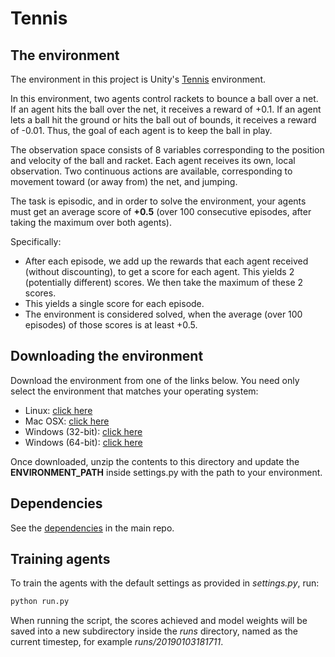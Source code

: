 # Tennis

## The environment

The environment in this project is Unity's [Tennis](https://github.com/Unity-Technologies/ml-agents/blob/master/docs/Learning-Environment-Examples.md#tennis) environment.

In this environment, two agents control rackets to bounce a ball over a net. If an agent hits the ball over the net, it receives a reward of +0.1. If an agent lets a ball hit the ground or hits the ball out of bounds, it receives a reward of -0.01. Thus, the goal of each agent is to keep the ball in play.

The observation space consists of 8 variables corresponding to the position and velocity of the ball and racket. Each agent receives its own, local observation. Two continuous actions are available, corresponding to movement toward (or away from) the net, and jumping.

The task is episodic, and in order to solve the environment, your agents must get an average score of **+0.5** (over 100 consecutive episodes, after taking the maximum over both agents). 

Specifically:

- After each episode, we add up the rewards that each agent received (without discounting), to get a score for each agent. This yields 2 (potentially different) scores. We then take the maximum of these 2 scores.
- This yields a single score for each episode.
- The environment is considered solved, when the average (over 100 episodes) of those scores is at least +0.5.



## Downloading the environment

Download the environment from one of the links below.  You need only select the environment that matches your operating system:
- Linux: [click here](https://s3-us-west-1.amazonaws.com/udacity-drlnd/P3/Tennis/Tennis_Linux.zip)
- Mac OSX: [click here](https://s3-us-west-1.amazonaws.com/udacity-drlnd/P3/Tennis/Tennis.app.zip)
- Windows (32-bit): [click here](https://s3-us-west-1.amazonaws.com/udacity-drlnd/P3/Tennis/Tennis_Windows_x86.zip)
- Windows (64-bit): [click here](https://s3-us-west-1.amazonaws.com/udacity-drlnd/P3/Tennis/Tennis_Windows_x86_64.zip)

Once downloaded, unzip the contents to this directory and update the **ENVIRONMENT_PATH** inside settings.py with the path to your environment.



## Dependencies

See the [dependencies](../README.md "README.md") in the main repo.



## Training agents

To train the agents with the default settings as provided in *settings.py*, run:

```bash
python run.py
```

When running the script, the scores achieved and model weights will be saved into a new subdirectory inside the *runs* directory, named as the current timestep, for example *runs/20190103181711*.
